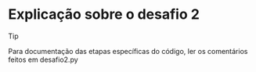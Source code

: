 # Explicação sobre o desafio 2

> [!TIP]
> Para documentação das etapas específicas do código, ler os comentários feitos em desafio2.py

